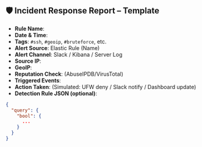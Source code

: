 ## 🛡️ Incident Response Report – Template

- **Rule Name**: 
- **Date & Time**:
- **Tags**: `#ssh`, `#geoip`, `#bruteforce`, etc.
- **Alert Source**: Elastic Rule (Name)
- **Alert Channel**: Slack / Kibana / Server Log
- **Source IP**: 
- **GeoIP**: 
- **Reputation Check**: (AbuseIPDB/VirusTotal)
- **Triggered Events**:
- **Action Taken**: (Simulated: UFW deny / Slack notify / Dashboard update)
- **Detection Rule JSON (optional)**:
```json
{
  "query": {
    "bool": {
      ...
    }
  }
}
